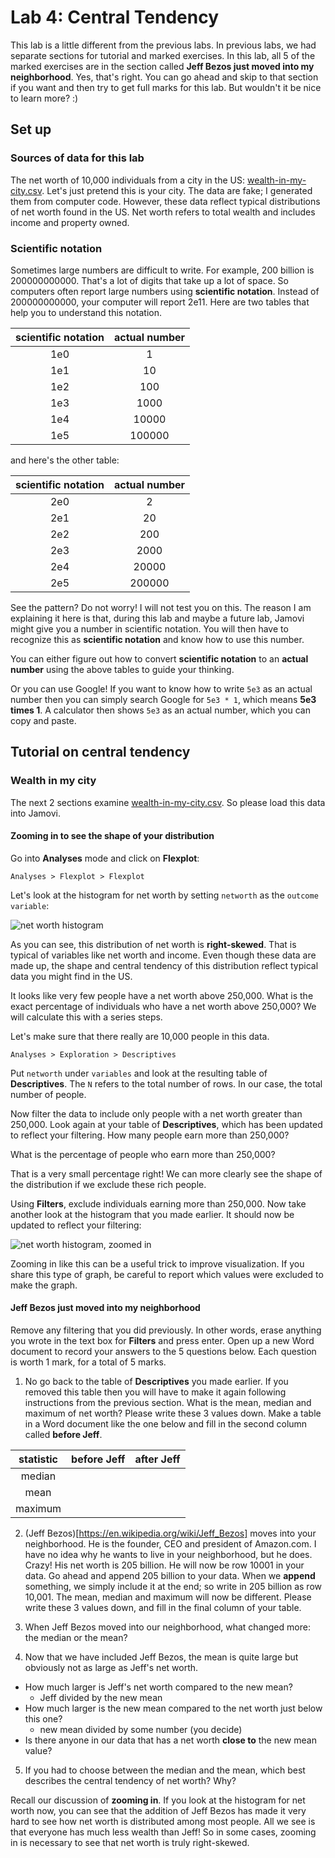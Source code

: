 # Lab 4: Central Tendency

This lab is a little different from the previous labs. In previous labs, we had separate sections for tutorial and marked exercises. In this lab, all 5 of the marked exercises are in the section called **Jeff Bezos just moved into my neighborhood**. Yes, that's right. You can go ahead and skip to that section if you want and then try to get full marks for this lab. But wouldn't it be nice to learn more? :)

## Set up

### Sources of data for this lab
The net worth of 10,000 individuals from a city in the US: [wealth-in-my-city.csv](/psy-466/data/wealth-in-my-city.csv). Let's just pretend this is your city. The data are fake; I generated them from computer code. However, these data reflect typical distributions of net worth found in the US. Net worth refers to total wealth and includes income and property owned.
<!-- 1. The heights of 70 individuals: [height.csv](/psy-466/data/height.csv). These data are also fake. -->

### Scientific notation
Sometimes large numbers are difficult to write. For example, 200 billion is 200000000000. That's a lot of digits that take up a lot of space. So computers often report large numbers using **scientific notation**. Instead of 200000000000, your computer will report 2e11. Here are two tables that help you to understand this notation.

| scientific notation | actual number |
| :---------------:   | :---------------:   |
| 1e0 | 1 |
| 1e1 | 10 |
| 1e2 | 100 |
| 1e3 | 1000 |
| 1e4 | 10000 |
| 1e5 | 100000 |

and here's the other table:

| scientific notation | actual number |
| :---------------:   | :---------------:   |
| 2e0 | 2 |
| 2e1 | 20 |
| 2e2 | 200 |
| 2e3 | 2000 |
| 2e4 | 20000 |
| 2e5 | 200000 |

See the pattern? Do not worry! I will not test you on this. The reason I am explaining it here is that, during this lab and maybe a future lab, Jamovi might give you a number in scientific notation. You will then have to recognize this as **scientific notation** and know how to use this number.

You can either figure out how to convert **scientific notation** to an **actual number** using the above tables to guide your thinking.

Or you can use Google! If you want to know how to write ```5e3``` as an actual number then you can simply search Google for ```5e3 * 1```, which means **5e3 times 1**. A calculator then shows ```5e3``` as an actual number, which you can copy and paste.

## Tutorial on central tendency

### Wealth in my city
The next 2 sections examine [wealth-in-my-city.csv](/psy-466/data/wealth-in-my-city.csv). So please load this data into Jamovi.

#### Zooming in to see the shape of your distribution
Go into **Analyses** mode and click on **Flexplot**:
```
Analyses > Flexplot > Flexplot
```
Let's look at the histogram for net worth by setting ```networth``` as the ```outcome variable```:

<!-- ![net worth histogram](../assets/net-worth-histogram.pdf) -->

<!-- ![net worth histogram](/psy-466/assets/net-worth-histogram.png) -->

![net worth histogram](/psy-466/assets/net-worth-histogram.jpg)

As you can see, this distribution of net worth is **right-skewed**. That is typical of variables like net worth and income. Even though these data are made up, the shape and central tendency of this distribution reflect typical data you might find in the US.

It looks like very few people have a net worth above 250,000. What is the exact percentage of individuals who have a net worth above 250,000? We will calculate this with a series steps.

Let's make sure that there really are 10,000 people in this data.
```
Analyses > Exploration > Descriptives
```
Put ```networth``` under ```variables``` and look at the resulting table of **Descriptives**. The ```N``` refers to the total number of rows. In our case, the total number of people.

Now filter the data to include only people with a net worth greater than 250,000. Look again at your table of **Descriptives**, which has been updated to reflect your filtering. How many people earn more than 250,000?

What is the percentage of people who earn more than 250,000?

That is a very small percentage right! We can more clearly see the shape of the distribution if we exclude these rich people.

Using **Filters**, exclude individuals earning more than 250,000. Now take another look at the histogram that you made earlier. It should now be updated to reflect your filtering:

<!-- ![net worth histogram, zoomed in](/psy-466/assets/net-worth-histogram-zoom-in.png) -->
![net worth histogram, zoomed in](/psy-466/assets/net-worth-histogram-zoom-in.jpg)

Zooming in like this can be a useful trick to improve visualization. If you share this type of graph, be careful to report which values were excluded to make the graph.

#### Jeff Bezos just moved into my neighborhood
Remove any filtering that you did previously. In other words, erase anything you wrote in the text box for **Filters** and press enter. Open up a new Word document to record your answers to the 5 questions below. Each question is worth 1 mark, for a total of 5 marks.

1. No go back to the table of **Descriptives** you made earlier. If you removed this table then you will have to make it again following instructions from the previous section. What is the mean, median and maximum of net worth? Please write these 3 values down. Make a table in a Word document like the one below and fill in the second column called **before Jeff**.

| statistic | before Jeff | after Jeff |
| :----: | :----: | :----: |
| median |     |           |
| mean   |     |        |
| maximum |   |    |

2. (Jeff Bezos)[https://en.wikipedia.org/wiki/Jeff_Bezos] moves into your neighborhood. He is the founder, CEO and president of Amazon.com. I have no idea why he wants to live in your neighborhood, but he does. Crazy! His net worth is 205 billion. He will now be row 10001 in your data. Go ahead and append 205 billion to your data. When we **append** something, we simply include it at the end; so write in 205 billion as row 10,001. The mean, median and maximum will now be different. Please write these 3 values down, and fill in the final column of your table.

3. When Jeff Bezos moved into our neighborhood, what changed more: the median or the mean?

4. Now that we have included Jeff Bezos, the mean is quite large but obviously not as large as Jeff's net worth.
  - How much larger is Jeff's net worth compared to the new mean?
    - Jeff divided by the new mean
  - How much larger is the new mean compared to the net worth just below this one?
    - new mean divided by some number (you decide)
  - Is there anyone in our data that has a net worth **close to** the new mean value?

5. If you had to choose between the median and the mean, which best describes the central tendency of net worth? Why?

Recall our discussion of **zooming in**. If you look at the histogram for net worth now, you can see that the addition of Jeff Bezos has made it very hard to see how net worth is distributed among most people. All we see is that everyone has much less wealth than Jeff! So in some cases, zooming in is necessary to see that net worth is truly right-skewed.

<!-- ### Distribution of heights
This section examines [height.csv](/psy-466/data/height.csv). So please load this data into Jamovi.

<!-- #### Even the median can fail
Here is a histogram showing us the distribution of heights among 70 individuals:

![bimodal distribution](/psy-466/assets/histogram-bimodal.pdf)

Without doing any calculation, what do you think the mean is?

How about the median?

Does it make sense to have a single measure of central tendency for this variable?

What might be responsible for the 2 peaks we see in this histogram? -->

<!-- #### The mode can be misleading ... for continuous variables
Let's look at the histogram of heights using Flexplot. It should look like this:

![heights histogram](/psy-466/assets/heights-histogram.pdf)

Approximately, what is the the width of each bar?

Approximately, what is the range of values for the highest bar?

Using ```Analyses > Exploration > Descriptives```, what is the mode?

Is the mode within the highest bar?


How many values are **exactly equal** to the mode?
HINT: Use filtering and then examine ```N``` under ```Descriptives```.

How many values are **exactly equal** to 191, 192 ... 199?

| 192 | 193 | 194 | 195 | 196 | 197 | 198 | 199 |
| :-- | :-- | :-- | :-- | :-- | :-- | :-- | :-- |
|  |  |  |  |  |  |  |  |

I hope you can now see why the mode of a continuous variable is not always within the tallest bar of a histogram!


 <!-- --> 

<!-- ## Marked exercises (5 points total)

### Question 1 (1 point - Pass/Fail) -->
